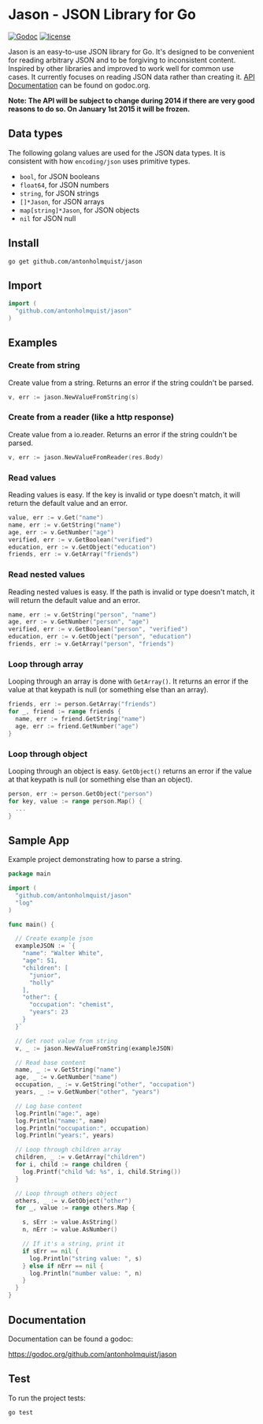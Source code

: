 # Jason - JSON Library for Go

[![Godoc](http://img.shields.io/badge/godoc-reference-blue.svg?style=flat)](https://godoc.org/github.com/antonholmquist/jason) [![license](http://img.shields.io/badge/license-MIT-red.svg?style=flat)](https://raw.githubusercontent.com/antonholmquist/jason/master/LICENSE)

Jason is an easy-to-use JSON library for Go. It's designed to be convenient for reading arbitrary JSON and to be forgiving to inconsistent content. Inspired by other libraries and improved to work well for common use cases. It currently focuses on reading JSON data rather than creating it. [API Documentation](http://godoc.org/github.com/antonholmquist/jason) can be found on godoc.org.

**Note: The API will be subject to change during 2014 if there are very good reasons to do so. On January 1st 2015 it will be frozen.**

## Data types

The following golang values are used for the JSON data types. It is consistent with how `encoding/json` uses primitive types.

- `bool`, for JSON booleans
- `float64`, for JSON numbers
- `string`, for JSON strings
- `[]*Jason`, for JSON arrays
- `map[string]*Jason`, for JSON objects
- `nil` for JSON null

## Install

```shell
go get github.com/antonholmquist/jason
```

## Import

```go
import (
  "github.com/antonholmquist/jason"
)
```

## Examples

### Create from string

Create value from a string. Returns an error if the string couldn't be parsed.

```go
v, err := jason.NewValueFromString(s)

```

### Create from a reader (like a http response)

Create value from a io.reader. Returns an error if the string couldn't be parsed.

```go
v, err := jason.NewValueFromReader(res.Body)

```

### Read values

Reading values is easy. If the key is invalid or type doesn't match, it will return the default value and an error.

```go
value, err := v.Get("name")
name, err := v.GetString("name")
age, err := v.GetNumber("age")
verified, err := v.GetBoolean("verified")
education, err := v.GetObject("education")
friends, err := v.GetArray("friends")

```

### Read nested values

Reading nested values is easy. If the path is invalid or type doesn't match, it will return the default value and an error.

```go
name, err := v.GetString("person", "name")
age, err := v.GetNumber("person", "age")
verified, err := v.GetBoolean("person", "verified")
education, err := v.GetObject("person", "education")
friends, err := v.GetArray("person", "friends")

```


### Loop through array

Looping through an array is done with `GetArray()`. It returns an error if the value at that keypath is null (or something else than an array).

```go
friends, err := person.GetArray("friends")
for _, friend := range friends {
  name, err := friend.GetString("name")
  age, err := friend.GetNumber("age")
}
```

### Loop through object

Looping through an object is easy. `GetObject()` returns an error if the value at that keypath is null (or something else than an object).

```go
person, err := person.GetObject("person")
for key, value := range person.Map() {
  ...
}
```

## Sample App

Example project demonstrating how to parse a string.

```go
package main

import (
  "github.com/antonholmquist/jason"
  "log"
)

func main() {

  // Create example json
  exampleJSON := `{
    "name": "Walter White",
    "age": 51,
    "children": [
      "junior",
      "holly"
    ],
    "other": {
      "occupation": "chemist",
      "years": 23
    }
  }`

  // Get root value from string
  v, _ := jason.NewValueFromString(exampleJSON)

  // Read base content
  name, _ := v.GetString("name")
  age, _ := v.GetNumber("name")
  occupation, _ := v.GetString("other", "occupation")
  years, _ := v.GetNumber("other", "years")

  // Log base content
  log.Println("age:", age)
  log.Println("name:", name)
  log.Println("occupation:", occupation)
  log.Println("years:", years)

  // Loop through children array
  children, _ := v.GetArray("children")
  for i, child := range children {
    log.Printf("child %d: %s", i, child.String())
  }

  // Loop through others object
  others, _ := v.GetObject("other")
  for _, value := range others.Map {

    s, sErr := value.AsString()
    n, nErr := value.AsNumber()

    // If it's a string, print it
    if sErr == nil {
      log.Println("string value: ", s)
    } else if nErr == nil {
      log.Println("number value: ", n)
    }
  }
}
```

## Documentation

Documentation can be found a godoc:

https://godoc.org/github.com/antonholmquist/jason


## Test
To run the project tests:

```shell
go test
```
